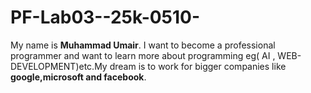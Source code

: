 # PF-Lab03--25k-0510-
My name is __Muhammad Umair__.
I want to become a professional programmer and want to learn more about programming eg( AI , WEB-DEVELOPMENT)etc.My dream is to work for bigger companies like **google,microsoft and facebook**.

